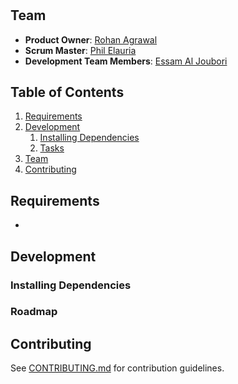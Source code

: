 # 

> 

## Team

  - __Product Owner__: [Rohan Agrawal](https://github.com/rohanagrawal)
  - __Scrum Master__: [Phil Elauria](https://github.com/philelauria)
  - __Development Team Members__: [Essam Al Joubori](https://github.com/essamjoubori)

## Table of Contents

<!-- 1. [Usage](#Usage) -->
1. [Requirements](#requirements)
1. [Development](#development)
    1. [Installing Dependencies](#installing-dependencies)
    1. [Tasks](#tasks)
1. [Team](#team)
1. [Contributing](#contributing)

<!-- ## Usage -->
<!-- 
> For demo, please visit: [https://green-snake-platinum-kangaroo.herokuapp.com/](https://green-snake-platinum-kangaroo.herokuapp.com/)
 -->
## Requirements

- 

## Development

### Installing Dependencies



### Roadmap




## Contributing

See [CONTRIBUTING.md](CONTRIBUTING.md) for contribution guidelines.
